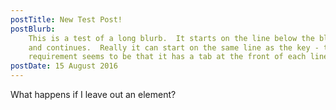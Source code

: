 ```yaml
---
postTitle: New Test Post!
postBlurb:
    This is a test of a long blurb.  It starts on the line below the blurb key
    and continues.  Really it can start on the same line as the key - the only
    requirement seems to be that it has a tab at the front of each line.
postDate: 15 August 2016
---
```


What happens if I leave out an element?
